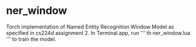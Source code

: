 # ner_window
Torch implementation of Named Entity Recognition Window Model as specified in cs224d assignment 2. 
In Terminal.app, run ''' th ner_window.lua ''' to train the model.
